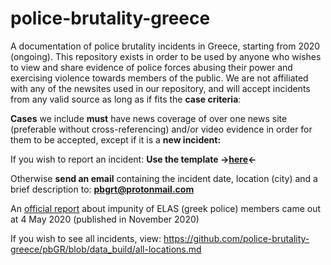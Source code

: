 # police-brutality-greece
A documentation of police brutality incidents in Greece, starting from 2020 (ongoing). This repository exists in order to be used by anyone who wishes to view and share evidence of police forces abusing their power and exercising violence towards members of the public. 
  We are not affiliated with any of the newsites used in our repository, and will accept incidents from any valid source as long as if fits the **case criteria**:
  
**Cases** we include **must** have news coverage of over one news site (preferable without cross-referencing) and/or video evidence in order for them to be accepted, except if it is a **new incident:** 

If you wish to report an incident:
**Use the template ->[here](https://github.com/pb-gr/police-brutality-greece/issues/new?assignees=&labels=&template=new-incident-report.md&title=%5BNEW+INCIDENT%5D%5BLOCATION%5D%5BDATE%5D)<-**  
  
Otherwise **send an email** containing the incident date, location (city) and a brief description to:
**pbgrt@protonmail.com** 
  

An [official report](https://www.reader.gr/news/koinonia/343069/ekthesi-epitropis-alivizatoy-gia-astynomiki-atimorisia-aprothymia-merolipsia) about impunity of ELAS (greek police) members came out at 4 May 2020 (published in November 2020) 
  
If you wish to see all incidents, view: https://github.com/police-brutality-greece/pbGR/blob/data_build/all-locations.md  
  


